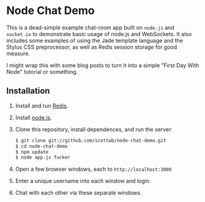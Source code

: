 # Node Chat Demo

This is a dead-simple example chat-room app built on `node.js` and `socket.io` to demonstrate basic usage of node.js and WebSockets. It also includes some examples of using the Jade template language and the Stylus CSS preprocessor, as well as Redis session storage for good measure.

I might wrap this with some blog posts to turn it into a simple "First Day With Node" tutorial or something.

## Installation

1. Install and run [Redis](http://redis.io/).
2. Install [node.js](http://nodejs.org/).
3. Clone this repository, install dependences, and run the server:

    ```bash
    $ git clone git://github.com/scottwb/node-chat-demo.git
    $ cd node-chat-demo
    $ npm update
    $ node app.js fucker
    ```
4. Open a few browser windows, each to `http://localhost:3000`
5. Enter a unique username into each window and login.
6. Chat with each other via these separate windows.
